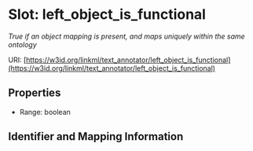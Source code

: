 # Slot: left_object_is_functional
_True if an object mapping is present, and maps uniquely within the same ontology_


URI: [https://w3id.org/linkml/text_annotator/left_object_is_functional](https://w3id.org/linkml/text_annotator/left_object_is_functional)



<!-- no inheritance hierarchy -->


## Properties

 * Range: boolean



## Identifier and Mapping Information






